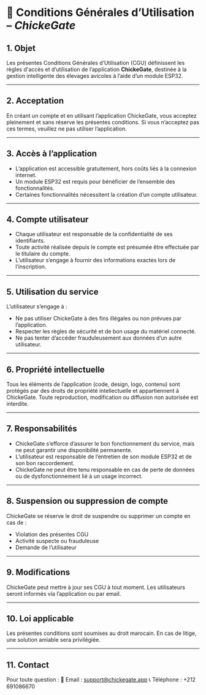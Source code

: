 
# 📄 Conditions Générales d’Utilisation – *ChickeGate*

## 1. Objet

Les présentes Conditions Générales d’Utilisation (CGU) définissent les règles d'accès et d’utilisation de l’application **ChickeGate**, destinée à la gestion intelligente des élevages avicoles à l’aide d’un module ESP32.

---

## 2. Acceptation

En créant un compte et en utilisant l’application ChickeGate, vous acceptez pleinement et sans réserve les présentes conditions.
Si vous n’acceptez pas ces termes, veuillez ne pas utiliser l’application.

---

## 3. Accès à l’application

* L’application est accessible gratuitement, hors coûts liés à la connexion internet.
* Un module ESP32 est requis pour bénéficier de l’ensemble des fonctionnalités.
* Certaines fonctionnalités nécessitent la création d’un compte utilisateur.

---

## 4. Compte utilisateur

* Chaque utilisateur est responsable de la confidentialité de ses identifiants.
* Toute activité réalisée depuis le compte est présumée être effectuée par le titulaire du compte.
* L’utilisateur s’engage à fournir des informations exactes lors de l’inscription.

---

## 5. Utilisation du service

L’utilisateur s’engage à :

* Ne pas utiliser ChickeGate à des fins illégales ou non prévues par l’application.
* Respecter les règles de sécurité et de bon usage du matériel connecté.
* Ne pas tenter d’accéder frauduleusement aux données d’un autre utilisateur.

---

## 6. Propriété intellectuelle

Tous les éléments de l’application (code, design, logo, contenu) sont protégés par des droits de propriété intellectuelle et appartiennent à ChickeGate.
Toute reproduction, modification ou diffusion non autorisée est interdite.

---

## 7. Responsabilités

* ChickeGate s’efforce d’assurer le bon fonctionnement du service, mais ne peut garantir une disponibilité permanente.
* L’utilisateur est responsable de l’entretien de son module ESP32 et de son bon raccordement.
* ChickeGate ne peut être tenu responsable en cas de perte de données ou de dysfonctionnement lié à un usage incorrect.

---

## 8. Suspension ou suppression de compte

ChickeGate se réserve le droit de suspendre ou supprimer un compte en cas de :

* Violation des présentes CGU
* Activité suspecte ou frauduleuse
* Demande de l’utilisateur

---

## 9. Modifications

ChickeGate peut mettre à jour ses CGU à tout moment. Les utilisateurs seront informés via l’application ou par email.

---

## 10. Loi applicable

Les présentes conditions sont soumises au droit marocain. En cas de litige, une solution amiable sera privilégiée.

---

## 11. Contact

Pour toute question :
📧 Email : [support@chickegate.app](mailto:kawtarelhamraoui11@gmail.com)
📞 Téléphone : +212 691086670


